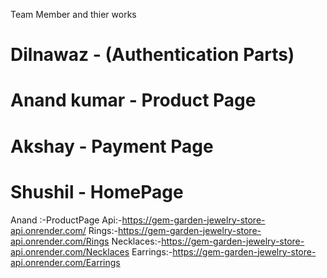 Team Member and thier works

<h1>Dilnawaz - (Authentication Parts)</h1>
<h1>Anand kumar - Product Page</h1>
<h1>Akshay - Payment Page</h1>
<h1>Shushil - HomePage</h1>


Anand :-ProductPage
Api:-https://gem-garden-jewelry-store-api.onrender.com/
Rings:-https://gem-garden-jewelry-store-api.onrender.com/Rings
Necklaces:-https://gem-garden-jewelry-store-api.onrender.com/Necklaces
Earrings:-https://gem-garden-jewelry-store-api.onrender.com/Earrings
